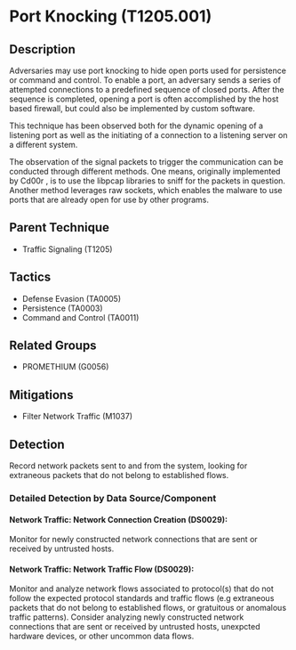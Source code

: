 # Port Knocking (T1205.001)

## Description
Adversaries may use port knocking to hide open ports used for persistence or command and control. To enable a port, an adversary sends a series of attempted connections to a predefined sequence of closed ports. After the sequence is completed, opening a port is often accomplished by the host based firewall, but could also be implemented by custom software.

This technique has been observed both for the dynamic opening of a listening port as well as the initiating of a connection to a listening server on a different system.

The observation of the signal packets to trigger the communication can be conducted through different methods. One means, originally implemented by Cd00r , is to use the libpcap libraries to sniff for the packets in question. Another method leverages raw sockets, which enables the malware to use ports that are already open for use by other programs.

## Parent Technique
- Traffic Signaling (T1205)

## Tactics
- Defense Evasion (TA0005)
- Persistence (TA0003)
- Command and Control (TA0011)

## Related Groups
- PROMETHIUM (G0056)

## Mitigations
- Filter Network Traffic (M1037)

## Detection
Record network packets sent to and from the system, looking for extraneous packets that do not belong to established flows.

### Detailed Detection by Data Source/Component
#### Network Traffic: Network Connection Creation (DS0029): 
Monitor for newly constructed network connections that are sent or received by untrusted hosts. 

#### Network Traffic: Network Traffic Flow (DS0029): 
Monitor and analyze network flows associated to protocol(s) that do not follow the expected protocol standards and traffic flows (e.g extraneous packets that do not belong to established flows, or gratuitous or anomalous traffic patterns). Consider analyzing newly constructed network connections that are sent or received by untrusted hosts, unexpcted hardware devices, or other uncommon data flows.

